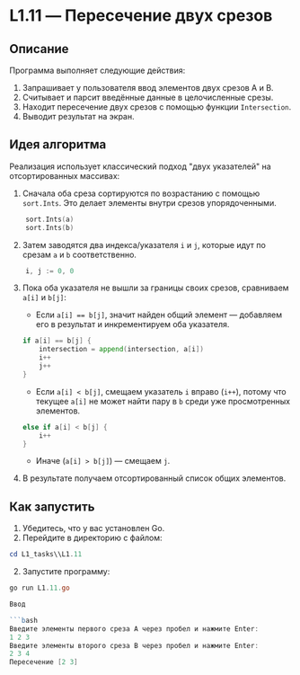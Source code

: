 # L1.11 — Пересечение двух срезов



## Описание 

Программа выполняет следующие действия:

1. Запрашивает у пользователя ввод элементов двух срезов A и B.
2. Считывает и парсит введённые данные в целочисленные срезы.
3. Находит пересечение двух срезов с помощью функции `Intersection`.
4. Выводит результат на экран.

## Идея алгоритма

Реализация использует классический подход "двух указателей" на отсортированных массивах:

1. Сначала оба среза сортируются по возрастанию с помощью `sort.Ints`. Это делает элементы внутри срезов упорядоченными.

``` go 
    sort.Ints(a)
	sort.Ints(b)
```

2. Затем заводятся два индекса/указателя `i` и `j`, которые идут по срезам `a` и `b` соответственно.

``` go
    i, j := 0, 0
```

3. Пока оба указателя не вышли за границы своих срезов, сравниваем `a[i]` и `b[j]`:
   - Если `a[i] == b[j]`, значит найден общий элемент — добавляем его в результат и инкрементируем оба указателя.

    ``` go
    if a[i] == b[j] {   
        intersection = append(intersection, a[i])
        i++
        j++
    }
    ```
    
   - Если `a[i] < b[j]`, смещаем указатель `i` вправо (`i++`), потому что текущее `a[i]` не может найти пару в `b` среди уже просмотренных элементов.
    ``` go
    else if a[i] < b[j] {
        i++
    }
    ```
   - Иначе (`a[i] > b[j]`) — смещаем `j`.

4. В результате получаем отсортированный список общих элементов.

## Как запустить


1.  Убедитесь, что у вас установлен Go.
2.  Перейдите в директорию с файлом:
```powershell
cd L1_tasks\\L1.11
```

2. Запустите программу:
```powershell
go run L1.11.go

Ввод 

```bash
Введите элементы первого среза A через пробел и нажмите Enter:
1 2 3
Введите элементы второго среза B через пробел и нажмите Enter:
2 3 4
Пересечение [2 3]
```


